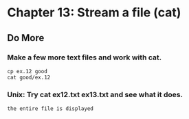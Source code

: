 
# Chapter 13: Stream a file (cat)

## Do More

### Make a few more text files and work with cat.

    cp ex.12 good
    cat good/ex.12
    
### Unix: Try cat ex12.txt ex13.txt and see what it does.

    the entire file is displayed
